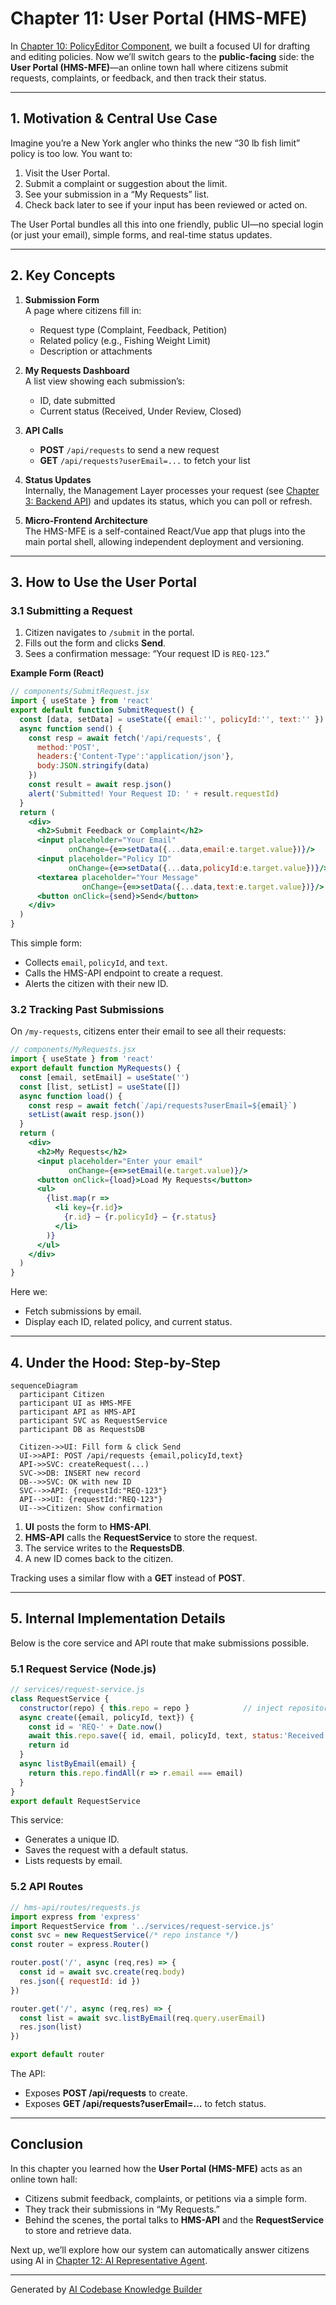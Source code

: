 # Chapter 11: User Portal (HMS-MFE)

In [Chapter 10: PolicyEditor Component](10_policyeditor_component_.md), we built a focused UI for drafting and editing policies. Now we’ll switch gears to the **public-facing** side: the **User Portal (HMS-MFE)**—an online town hall where citizens submit requests, complaints, or feedback, and then track their status.

---

## 1. Motivation & Central Use Case

Imagine you’re a New York angler who thinks the new “30 lb fish limit” policy is too low. You want to:

1. Visit the User Portal.  
2. Submit a complaint or suggestion about the limit.  
3. See your submission in a “My Requests” list.  
4. Check back later to see if your input has been reviewed or acted on.

The User Portal bundles all this into one friendly, public UI—no special login (or just your email), simple forms, and real-time status updates.

---

## 2. Key Concepts

1. **Submission Form**  
   A page where citizens fill in:
   - Request type (Complaint, Feedback, Petition)  
   - Related policy (e.g., Fishing Weight Limit)  
   - Description or attachments  

2. **My Requests Dashboard**  
   A list view showing each submission’s:
   - ID, date submitted  
   - Current status (Received, Under Review, Closed)  

3. **API Calls**  
   - **POST** `/api/requests` to send a new request  
   - **GET** `/api/requests?userEmail=...` to fetch your list  

4. **Status Updates**  
   Internally, the Management Layer processes your request (see [Chapter 3: Backend API](03_backend_api__hms_api__.md)) and updates its status, which you can poll or refresh.

5. **Micro-Frontend Architecture**  
   The HMS-MFE is a self-contained React/Vue app that plugs into the main portal shell, allowing independent deployment and versioning.

---

## 3. How to Use the User Portal

### 3.1 Submitting a Request

1. Citizen navigates to `/submit` in the portal.  
2. Fills out the form and clicks **Send**.  
3. Sees a confirmation message: “Your request ID is `REQ-123`.”

**Example Form (React)**  
```jsx
// components/SubmitRequest.jsx
import { useState } from 'react'
export default function SubmitRequest() {
  const [data, setData] = useState({ email:'', policyId:'', text:'' })
  async function send() {
    const resp = await fetch('/api/requests', {
      method:'POST',
      headers:{'Content-Type':'application/json'},
      body:JSON.stringify(data)
    })
    const result = await resp.json()
    alert('Submitted! Your Request ID: ' + result.requestId)
  }
  return (
    <div>
      <h2>Submit Feedback or Complaint</h2>
      <input placeholder="Your Email" 
             onChange={e=>setData({...data,email:e.target.value})}/>
      <input placeholder="Policy ID" 
             onChange={e=>setData({...data,policyId:e.target.value})}/>
      <textarea placeholder="Your Message" 
                onChange={e=>setData({...data,text:e.target.value})}/>
      <button onClick={send}>Send</button>
    </div>
  )
}
```
This simple form:
- Collects `email`, `policyId`, and `text`.  
- Calls the HMS-API endpoint to create a request.  
- Alerts the citizen with their new ID.

### 3.2 Tracking Past Submissions

On `/my-requests`, citizens enter their email to see all their requests:

```jsx
// components/MyRequests.jsx
import { useState } from 'react'
export default function MyRequests() {
  const [email, setEmail] = useState('')
  const [list, setList] = useState([])
  async function load() {
    const resp = await fetch(`/api/requests?userEmail=${email}`)
    setList(await resp.json())
  }
  return (
    <div>
      <h2>My Requests</h2>
      <input placeholder="Enter your email"
             onChange={e=>setEmail(e.target.value)}/>
      <button onClick={load}>Load My Requests</button>
      <ul>
        {list.map(r =>
          <li key={r.id}>
            {r.id} – {r.policyId} – {r.status}
          </li>
        )}
      </ul>
    </div>
  )
}
```
Here we:
- Fetch submissions by email.  
- Display each ID, related policy, and current status.

---

## 4. Under the Hood: Step-by-Step

```mermaid
sequenceDiagram
  participant Citizen
  participant UI as HMS-MFE
  participant API as HMS-API
  participant SVC as RequestService
  participant DB as RequestsDB

  Citizen->>UI: Fill form & click Send
  UI->>API: POST /api/requests {email,policyId,text}
  API->>SVC: createRequest(...)
  SVC->>DB: INSERT new record
  DB-->>SVC: OK with new ID
  SVC-->>API: {requestId:"REQ-123"}
  API-->>UI: {requestId:"REQ-123"}
  UI-->>Citizen: Show confirmation
```

1. **UI** posts the form to **HMS-API**.  
2. **HMS-API** calls the **RequestService** to store the request.  
3. The service writes to the **RequestsDB**.  
4. A new ID comes back to the citizen.

Tracking uses a similar flow with a **GET** instead of **POST**.

---

## 5. Internal Implementation Details

Below is the core service and API route that make submissions possible.

### 5.1 Request Service (Node.js)

```javascript
// services/request-service.js
class RequestService {
  constructor(repo) { this.repo = repo }            // inject repository
  async create({email, policyId, text}) {
    const id = 'REQ-' + Date.now()
    await this.repo.save({ id, email, policyId, text, status:'Received' })
    return id
  }
  async listByEmail(email) {
    return this.repo.findAll(r => r.email === email)
  }
}
export default RequestService
```
This service:
- Generates a unique ID.  
- Saves the request with a default status.  
- Lists requests by email.

### 5.2 API Routes

```javascript
// hms-api/routes/requests.js
import express from 'express'
import RequestService from '../services/request-service.js'
const svc = new RequestService(/* repo instance */)
const router = express.Router()

router.post('/', async (req,res) => {
  const id = await svc.create(req.body)
  res.json({ requestId: id })
})

router.get('/', async (req,res) => {
  const list = await svc.listByEmail(req.query.userEmail)
  res.json(list)
})

export default router
```
The API:
- Exposes **POST /api/requests** to create.  
- Exposes **GET /api/requests?userEmail=…** to fetch status.

---

## Conclusion

In this chapter you learned how the **User Portal (HMS-MFE)** acts as an online town hall:
- Citizens submit feedback, complaints, or petitions via a simple form.  
- They track their submissions in “My Requests.”  
- Behind the scenes, the portal talks to **HMS-API** and the **RequestService** to store and retrieve data.

Next up, we’ll explore how our system can automatically answer citizens using AI in [Chapter 12: AI Representative Agent](12_ai_representative_agent_.md).

---

Generated by [AI Codebase Knowledge Builder](https://github.com/The-Pocket/Tutorial-Codebase-Knowledge)
